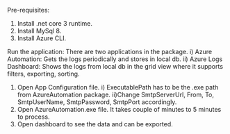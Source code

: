 Pre-requisites:
1) Install .net core 3 runtime.
2) Install MySql 8.
3) Install Azure CLI.


Run the application:
There are two applications in the package. 
	i) Azure Automation: Gets the logs periodically and stores in local db.
	ii) Azure Logs Dashboard: Shows the logs from local db in the grid view where it supports filters, exporting, sorting.
1) Open App Configuration file.
	i) ExecutablePath has to be the .exe path from AzureAutomation package.
	ii)Change SmtpServerUrl, From, To, SmtpUserName, SmtpPassword, SmtpPort accordingly.
2) Open AzureAutomation.exe file. It takes couple of minutes to 5 minutes to process.
3) Open dashboard to see the data and can be exported.
